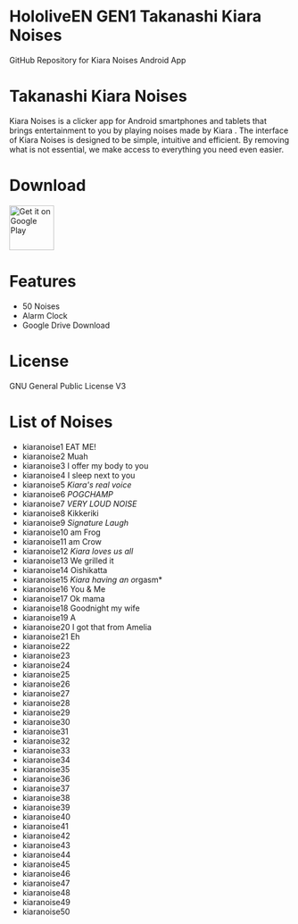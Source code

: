 # HololiveEN GEN1 Takanashi Kiara Noises
 GitHub Repository for Kiara Noises Android App

# Takanashi Kiara Noises
Kiara Noises is a clicker app for Android smartphones and tablets that brings entertainment to you by playing noises made by Kiara .
The interface of Kiara Noises is designed to be simple, intuitive and efficient. By removing what is not essential, we make access to everything you need even easier.

# Download
[<img src="https://play.google.com/intl/en_us/badges/images/generic/en_badge_web_generic.png"
alt="Get it on Google Play"
height="80">](https://play.google.com/store/apps/details?id=com.yuzumin.kiaranoises)

# Features
* 50 Noises
* Alarm Clock
* Google Drive Download

# License
GNU General Public License V3

# List of Noises
* kiaranoise1  EAT ME!
* kiaranoise2  Muah
* kiaranoise3  I offer my body to you
* kiaranoise4  I sleep next to you
* kiaranoise5  *Kiara's real voice*
* kiaranoise6  *POGCHAMP*
* kiaranoise7  *VERY LOUD NOISE*
* kiaranoise8  Kikkeriki
* kiaranoise9  *Signature Laugh*
* kiaranoise10 am Frog
* kiaranoise11 am Crow
* kiaranoise12 *Kiara loves us all*
* kiaranoise13 We grilled it
* kiaranoise14 Oishikatta
* kiaranoise15 *Kiara having an o*rgasm*
* kiaranoise16 You & Me
* kiaranoise17 Ok mama
* kiaranoise18 Goodnight my wife 
* kiaranoise19 A
* kiaranoise20 I got that from Amelia
* kiaranoise21 Eh
* kiaranoise22
* kiaranoise23
* kiaranoise24
* kiaranoise25
* kiaranoise26
* kiaranoise27
* kiaranoise28
* kiaranoise29
* kiaranoise30
* kiaranoise31
* kiaranoise32
* kiaranoise33
* kiaranoise34
* kiaranoise35
* kiaranoise36
* kiaranoise37
* kiaranoise38
* kiaranoise39
* kiaranoise40
* kiaranoise41
* kiaranoise42
* kiaranoise43
* kiaranoise44
* kiaranoise45
* kiaranoise46
* kiaranoise47
* kiaranoise48
* kiaranoise49
* kiaranoise50
